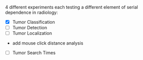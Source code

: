 4 different experiments each testing a different element of serial dependence in radiology:
 - [x] Tumor Classification
 - [ ] Tumor Detection
 - [ ] Tumor Localization
  - add mouse click distance analysis
 - [ ] Tumor Search Times
